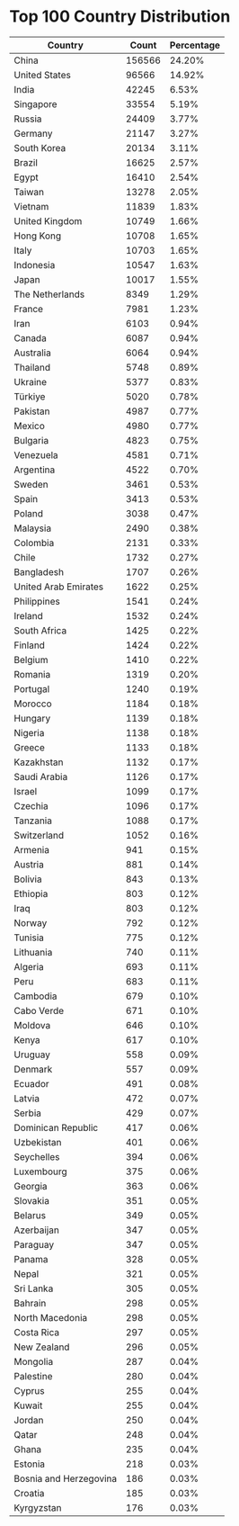 # Top 100 Country Distribution
| Country | Count | Percentage |
|----|----|----|
| China | 156566 | 24.20% |
| United States | 96566 | 14.92% |
| India | 42245 | 6.53% |
| Singapore | 33554 | 5.19% |
| Russia | 24409 | 3.77% |
| Germany | 21147 | 3.27% |
| South Korea | 20134 | 3.11% |
| Brazil | 16625 | 2.57% |
| Egypt | 16410 | 2.54% |
| Taiwan | 13278 | 2.05% |
| Vietnam | 11839 | 1.83% |
| United Kingdom | 10749 | 1.66% |
| Hong Kong | 10708 | 1.65% |
| Italy | 10703 | 1.65% |
| Indonesia | 10547 | 1.63% |
| Japan | 10017 | 1.55% |
| The Netherlands | 8349 | 1.29% |
| France | 7981 | 1.23% |
| Iran | 6103 | 0.94% |
| Canada | 6087 | 0.94% |
| Australia | 6064 | 0.94% |
| Thailand | 5748 | 0.89% |
| Ukraine | 5377 | 0.83% |
| Türkiye | 5020 | 0.78% |
| Pakistan | 4987 | 0.77% |
| Mexico | 4980 | 0.77% |
| Bulgaria | 4823 | 0.75% |
| Venezuela | 4581 | 0.71% |
| Argentina | 4522 | 0.70% |
| Sweden | 3461 | 0.53% |
| Spain | 3413 | 0.53% |
| Poland | 3038 | 0.47% |
| Malaysia | 2490 | 0.38% |
| Colombia | 2131 | 0.33% |
| Chile | 1732 | 0.27% |
| Bangladesh | 1707 | 0.26% |
| United Arab Emirates | 1622 | 0.25% |
| Philippines | 1541 | 0.24% |
| Ireland | 1532 | 0.24% |
| South Africa | 1425 | 0.22% |
| Finland | 1424 | 0.22% |
| Belgium | 1410 | 0.22% |
| Romania | 1319 | 0.20% |
| Portugal | 1240 | 0.19% |
| Morocco | 1184 | 0.18% |
| Hungary | 1139 | 0.18% |
| Nigeria | 1138 | 0.18% |
| Greece | 1133 | 0.18% |
| Kazakhstan | 1132 | 0.17% |
| Saudi Arabia | 1126 | 0.17% |
| Israel | 1099 | 0.17% |
| Czechia | 1096 | 0.17% |
| Tanzania | 1088 | 0.17% |
| Switzerland | 1052 | 0.16% |
| Armenia | 941 | 0.15% |
| Austria | 881 | 0.14% |
| Bolivia | 843 | 0.13% |
| Ethiopia | 803 | 0.12% |
| Iraq | 803 | 0.12% |
| Norway | 792 | 0.12% |
| Tunisia | 775 | 0.12% |
| Lithuania | 740 | 0.11% |
| Algeria | 693 | 0.11% |
| Peru | 683 | 0.11% |
| Cambodia | 679 | 0.10% |
| Cabo Verde | 671 | 0.10% |
| Moldova | 646 | 0.10% |
| Kenya | 617 | 0.10% |
| Uruguay | 558 | 0.09% |
| Denmark | 557 | 0.09% |
| Ecuador | 491 | 0.08% |
| Latvia | 472 | 0.07% |
| Serbia | 429 | 0.07% |
| Dominican Republic | 417 | 0.06% |
| Uzbekistan | 401 | 0.06% |
| Seychelles | 394 | 0.06% |
| Luxembourg | 375 | 0.06% |
| Georgia | 363 | 0.06% |
| Slovakia | 351 | 0.05% |
| Belarus | 349 | 0.05% |
| Azerbaijan | 347 | 0.05% |
| Paraguay | 347 | 0.05% |
| Panama | 328 | 0.05% |
| Nepal | 321 | 0.05% |
| Sri Lanka | 305 | 0.05% |
| Bahrain | 298 | 0.05% |
| North Macedonia | 298 | 0.05% |
| Costa Rica | 297 | 0.05% |
| New Zealand | 296 | 0.05% |
| Mongolia | 287 | 0.04% |
| Palestine | 280 | 0.04% |
| Cyprus | 255 | 0.04% |
| Kuwait | 255 | 0.04% |
| Jordan | 250 | 0.04% |
| Qatar | 248 | 0.04% |
| Ghana | 235 | 0.04% |
| Estonia | 218 | 0.03% |
| Bosnia and Herzegovina | 186 | 0.03% |
| Croatia | 185 | 0.03% |
| Kyrgyzstan | 176 | 0.03% |

